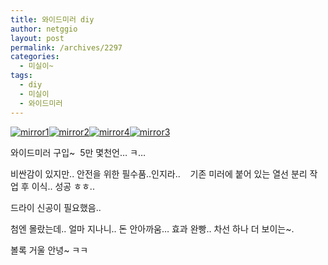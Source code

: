 ```yaml
---
title: 와이드미러 diy
author: netggio
layout: post
permalink: /archives/2297
categories:
  - 미실이~
tags:
  - diy
  - 미실이
  - 와이드미러
---
```

[<img class="alignnone" src="https://farm4.staticflickr.com/3857/14923696116_fe8fd76609_o.jpg" alt="mirror1" />][1][<img class="alignnone" src="https://farm4.staticflickr.com/3905/14760139997_bdd888925f_o.jpg" alt="mirror2" />][2][<img class="alignnone" src="https://farm4.staticflickr.com/3911/14760139567_43fd72e14f_o.jpg" alt="mirror4" />][3][<img class="alignnone" src="https://farm4.staticflickr.com/3918/14946679275_e98bcc6e7d_o.jpg" alt="mirror3" />][4]

와이드미러 구입~  5만 몇천언&#8230; ㅋ&#8230;

비싼감이 있지만.. 안전을 위한 필수품..인지라..    기존 미러에 붙어 있는 열선 분리 작업 후 이식.. 성공 ㅎㅎ..

드라이 신공이 필요했음..

첨엔 몰랐는데.. 얼마 지나니.. 돈 안아까움&#8230; 효과 완빵.. 차선 하나 더 보이는~.

볼록 거울 안녕~ ㅋㅋ

&nbsp;

&nbsp;

&nbsp;

 [1]: https://farm4.staticflickr.com/3857/14923696116_fe8fd76609_o.jpg "mirror1"
 [2]: https://farm4.staticflickr.com/3905/14760139997_bdd888925f_o.jpg "mirror2"
 [3]: https://farm4.staticflickr.com/3911/14760139567_43fd72e14f_o.jpg "mirror4"
 [4]: https://farm4.staticflickr.com/3918/14946679275_e98bcc6e7d_o.jpg "mirror3"